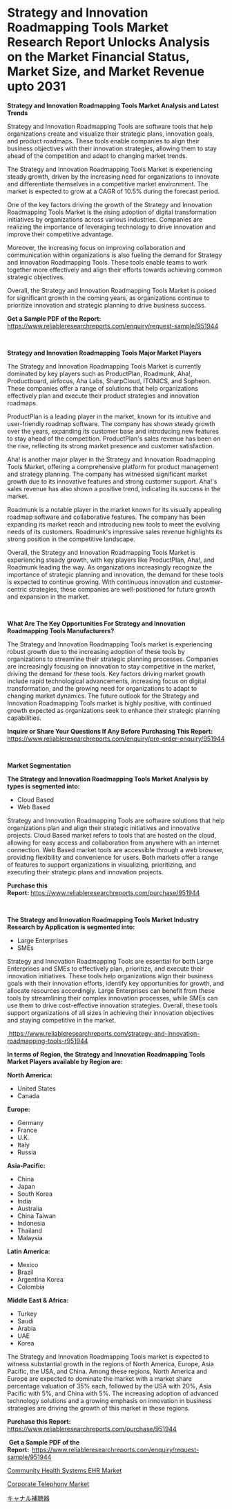 <p><h1>Strategy and Innovation Roadmapping Tools Market Research Report Unlocks Analysis on the Market Financial Status, Market Size, and Market Revenue upto 2031</h1></p><p><strong>Strategy and Innovation Roadmapping Tools Market Analysis and Latest Trends</strong></p>
<p><p>Strategy and Innovation Roadmapping Tools are software tools that help organizations create and visualize their strategic plans, innovation goals, and product roadmaps. These tools enable companies to align their business objectives with their innovation strategies, allowing them to stay ahead of the competition and adapt to changing market trends.</p><p>The Strategy and Innovation Roadmapping Tools Market is experiencing steady growth, driven by the increasing need for organizations to innovate and differentiate themselves in a competitive market environment. The market is expected to grow at a CAGR of 10.5% during the forecast period.</p><p>One of the key factors driving the growth of the Strategy and Innovation Roadmapping Tools Market is the rising adoption of digital transformation initiatives by organizations across various industries. Companies are realizing the importance of leveraging technology to drive innovation and improve their competitive advantage.</p><p>Moreover, the increasing focus on improving collaboration and communication within organizations is also fueling the demand for Strategy and Innovation Roadmapping Tools. These tools enable teams to work together more effectively and align their efforts towards achieving common strategic objectives.</p><p>Overall, the Strategy and Innovation Roadmapping Tools Market is poised for significant growth in the coming years, as organizations continue to prioritize innovation and strategic planning to drive business success.</p></p>
<p><strong>Get a Sample PDF of the Report:&nbsp;</strong> <a href="https://www.reliableresearchreports.com/enquiry/request-sample/951944">https://www.reliableresearchreports.com/enquiry/request-sample/951944</a></p>
<p>&nbsp;</p>
<p><strong>Strategy and Innovation Roadmapping Tools Major Market Players</strong></p>
<p><p>The Strategy and Innovation Roadmapping Tools Market is currently dominated by key players such as ProductPlan, Roadmunk, Aha!, Productboard, airfocus, Aha Labs, SharpCloud, ITONICS, and Sopheon. These companies offer a range of solutions that help organizations effectively plan and execute their product strategies and innovation roadmaps.</p><p>ProductPlan is a leading player in the market, known for its intuitive and user-friendly roadmap software. The company has shown steady growth over the years, expanding its customer base and introducing new features to stay ahead of the competition. ProductPlan's sales revenue has been on the rise, reflecting its strong market presence and customer satisfaction.</p><p>Aha! is another major player in the Strategy and Innovation Roadmapping Tools Market, offering a comprehensive platform for product management and strategy planning. The company has witnessed significant market growth due to its innovative features and strong customer support. Aha!'s sales revenue has also shown a positive trend, indicating its success in the market.</p><p>Roadmunk is a notable player in the market known for its visually appealing roadmap software and collaborative features. The company has been expanding its market reach and introducing new tools to meet the evolving needs of its customers. Roadmunk's impressive sales revenue highlights its strong position in the competitive landscape.</p><p>Overall, the Strategy and Innovation Roadmapping Tools Market is experiencing steady growth, with key players like ProductPlan, Aha!, and Roadmunk leading the way. As organizations increasingly recognize the importance of strategic planning and innovation, the demand for these tools is expected to continue growing. With continuous innovation and customer-centric strategies, these companies are well-positioned for future growth and expansion in the market.</p></p>
<p>&nbsp;</p>
<p><strong>What Are The Key Opportunities For Strategy and Innovation Roadmapping Tools Manufacturers?</strong></p>
<p><p>The Strategy and Innovation Roadmapping Tools market is experiencing robust growth due to the increasing adoption of these tools by organizations to streamline their strategic planning processes. Companies are increasingly focusing on innovation to stay competitive in the market, driving the demand for these tools. Key factors driving market growth include rapid technological advancements, increasing focus on digital transformation, and the growing need for organizations to adapt to changing market dynamics. The future outlook for the Strategy and Innovation Roadmapping Tools market is highly positive, with continued growth expected as organizations seek to enhance their strategic planning capabilities.</p></p>
<p><strong>Inquire or Share Your Questions If Any Before Purchasing This Report:</strong> <a href="https://www.reliableresearchreports.com/enquiry/pre-order-enquiry/951944">https://www.reliableresearchreports.com/enquiry/pre-order-enquiry/951944</a></p>
<p>&nbsp;</p>
<p><strong>Market Segmentation</strong></p>
<p><strong>The Strategy and Innovation Roadmapping Tools Market Analysis by types is segmented into:</strong></p>
<p><ul><li>Cloud Based</li><li>Web Based</li></ul></p>
<p><p>Strategy and Innovation Roadmapping Tools are software solutions that help organizations plan and align their strategic initiatives and innovative projects. Cloud Based market refers to tools that are hosted on the cloud, allowing for easy access and collaboration from anywhere with an internet connection. Web Based market tools are accessible through a web browser, providing flexibility and convenience for users. Both markets offer a range of features to support organizations in visualizing, prioritizing, and executing their strategic plans and innovation projects.</p></p>
<p><strong>Purchase this Report:&nbsp;</strong><a href="https://www.reliableresearchreports.com/purchase/951944">https://www.reliableresearchreports.com/purchase/951944</a></p>
<p>&nbsp;</p>
<p><strong>The Strategy and Innovation Roadmapping Tools Market Industry Research by Application is segmented into:</strong></p>
<p><ul><li>Large Enterprises</li><li>SMEs</li></ul></p>
<p><p>Strategy and Innovation Roadmapping Tools are essential for both Large Enterprises and SMEs to effectively plan, prioritize, and execute their innovation initiatives. These tools help organizations align their business goals with their innovation efforts, identify key opportunities for growth, and allocate resources accordingly. Large Enterprises can benefit from these tools by streamlining their complex innovation processes, while SMEs can use them to drive cost-effective innovation strategies. Overall, these tools support organizations of all sizes in achieving their innovation objectives and staying competitive in the market.</p></p>
<p><a href="https://www.reliableresearchreports.com/strategy-and-innovation-roadmapping-tools-r951944">&nbsp;https://www.reliableresearchreports.com/strategy-and-innovation-roadmapping-tools-r951944</a></p>
<p><strong>In terms of Region, the Strategy and Innovation Roadmapping Tools Market Players available by Region are:</strong></p>
<p>
    <p> <strong> North America: </strong>
        <ul>
            <li>United States</li>
            <li>Canada</li>
        </ul>
        </p> 
    <p> <strong> Europe: </strong>
        <ul>
            <li>Germany</li>
            <li>France</li>
            <li>U.K.</li>
            <li>Italy</li>
            <li>Russia</li>
        </ul>
        </p> 
    <p> <strong> Asia-Pacific: </strong>
        <ul>
            <li>China</li>
            <li>Japan</li>
            <li>South Korea</li>
            <li>India</li>
            <li>Australia</li>
            <li>China Taiwan</li>
            <li>Indonesia</li>
            <li>Thailand</li>
            <li>Malaysia</li>
        </ul>
        </p> 
    <p> <strong> Latin America: </strong>
        <ul>
            <li>Mexico</li>
            <li>Brazil</li>
            <li>Argentina Korea</li>
            <li>Colombia</li>
        </ul>
        </p> 
    <p> <strong> Middle East & Africa: </strong>
        <ul>
            <li>Turkey</li>
            <li>Saudi</li>
            <li>Arabia</li>
            <li>UAE</li>
            <li>Korea</li>
        </ul>
    </p>
    </p>
<p><p>The Strategy and Innovation Roadmapping Tools market is expected to witness substantial growth in the regions of North America, Europe, Asia Pacific, the USA, and China. Among these regions, North America and Europe are expected to dominate the market with a market share percentage valuation of 35% each, followed by the USA with 20%, Asia Pacific with 5%, and China with 5%. The increasing adoption of advanced technology solutions and a growing emphasis on innovation in business strategies are driving the growth of this market in these regions.</p></p>
<p><strong>Purchase this Report: </strong><a href="https://www.reliableresearchreports.com/purchase/951944">https://www.reliableresearchreports.com/purchase/951944</a></p>
<p>&nbsp;<strong>Get a Sample PDF of the Report:&nbsp;&nbsp;</strong><a href="https://www.reliableresearchreports.com/enquiry/request-sample/951944">https://www.reliableresearchreports.com/enquiry/request-sample/951944</a></p>
<p><strong></strong></p>
<p><p><a href="https://www.linkedin.com/pulse/community-health-systems-ehr-market-exploring-share-trends-future-damle?trackingId=ksPfdCzpRgG1%2FLSeMPtDJQ%3D%3D">Community Health Systems EHR Market</a></p><p><a href="https://www.linkedin.com/pulse/corporate-telephony-market-share-evolution-growth-trends-2024-zywke?trackingId=gMc7RMpRNd41qEh3lsW0uQ%3D%3D">Corporate Telephony Market</a></p><p><a href="https://medium.com/@charityrice70/%E8%A7%A3%E6%9E%90%E3%81%95%E3%82%8C%E3%82%8B%E3%82%AB%E3%83%8A%E3%83%AB%E5%BC%8F%E8%A3%9C%E8%81%B4%E5%99%A8%E5%B8%82%E5%A0%B4-%E3%81%9D%E3%81%AEcagr-%E5%B8%82%E5%A0%B4%E3%82%BB%E3%82%B0%E3%83%A1%E3%83%B3%E3%83%86%E3%83%BC%E3%82%B7%E3%83%A7%E3%83%B3-%E3%81%8A%E3%82%88%E3%81%B3%E3%82%B0%E3%83%AD%E3%83%BC%E3%83%90%E3%83%AB%E6%A5%AD%E7%95%8C%E6%A6%82%E8%A6%81-499523f9944e">キャナル補聴器</a></p></p>